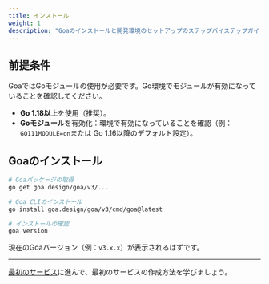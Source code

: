 ```yaml
---
title: インストール
weight: 1
description: "Goaのインストールと開発環境のセットアップのステップバイステップガイド。前提条件と検証手順を含みます。"
---
```


## 前提条件

GoaではGoモジュールの使用が必要です。Go環境でモジュールが有効になっていることを確認してください。

- **Go 1.18以上**を使用（推奨）。
- **Goモジュール**を有効化：環境で有効になっていることを確認（例：`GO111MODULE=on`または Go 1.16以降のデフォルト設定）。

## Goaのインストール

```bash
# Goaパッケージの取得
go get goa.design/goa/v3/...

# Goa CLIのインストール
go install goa.design/goa/v3/cmd/goa@latest

# インストールの確認
goa version
```

現在のGoaバージョン（例：`v3.x.x`）が表示されるはずです。

---

[最初のサービス](./2-first-service/)に進んで、最初のサービスの作成方法を学びましょう。 
